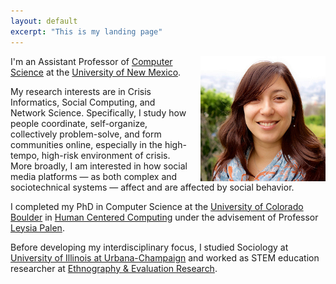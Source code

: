 ```yaml
---
layout: default
excerpt: "This is my landing page"
---
```

<img src="assets/prof_head.jpg" alt="headshot" style="width: 200px; margin-left: 20px;" align="right"/>

I'm an Assistant Professor of [Computer Science](http://cs.unm.edu/) at the [University of New Mexico](http://unm.edu).

My research interests are in Crisis Informatics, Social Computing, and Network Science. Specifically, I study how people coordinate, self-organize, collectively problem-solve, and form communities online, especially in the high-tempo, high-risk environment of crisis. More broadly, I am interested in how social media platforms — as both complex and sociotechnical systems — affect and are affected by social behavior.

I completed my PhD in Computer Science at the [University of Colorado Boulder](http://colorado.edu) in [Human Centered Computing](http://hcc.colorado.edu) under the advisement of Professor [Leysia Palen](http://cmci.colorado.edu/~palen/).

Before developing my interdisciplinary focus, I studied Sociology at [University of Illinois at Urbana-Champaign](http://illinois.edu/) and worked as STEM education researcher at [Ethnography & Evaluation Research](http://www.colorado.edu/eer/).
